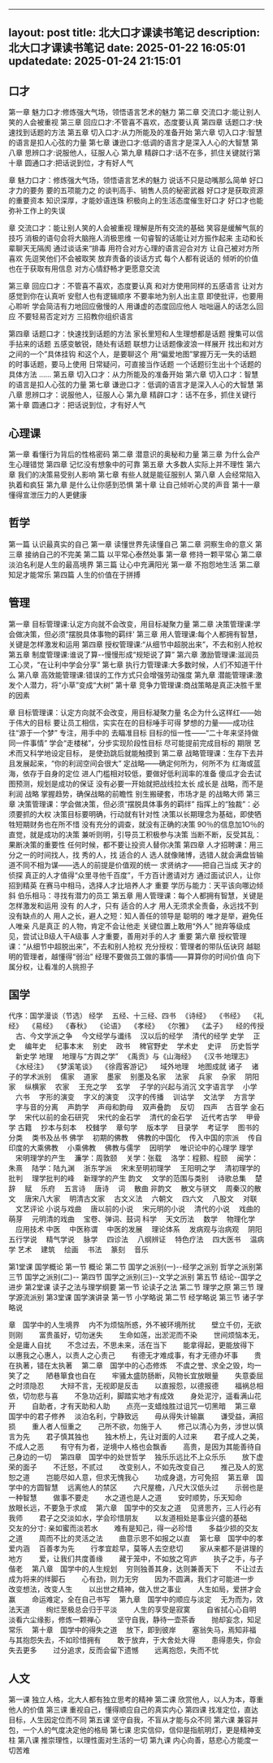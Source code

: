 
---
layout: post
title: 北大口才课读书笔记
description: 北大口才课读书笔记
date: 2025-01-22 16:05:01
updatedate: 2025-01-24 21:15:01
---

## 口才

第一章 魅力口才:修炼强大气场，领悟语言艺术的魅力
第二章 交流口才:能让别人笑的人会被重视
第三章 回应口才:不管喜不喜欢，态度要认真
第四章 话题口才:快速找到话题的方法
第五章 切入口才:从力所能及的准备开始
第六章 切入口才:智慧的语言是扣人心弦的力量
第七章 谦逊口才:低调的语言才是深入人心的大智慧
第八章 思辨口才:说服他人，征服人心
第九章 精辟口才:话不在多，抓住关键就行第十章 圆通口才:把话说到位，才有好人气

章 魅力口才：修炼强大气场，领悟语言艺术的魅力
说话不只是动嘴那么简单
好口才力的要务
要的五项能力之
的谈判高手、销售人员的秘密武器
好口才是获取资源的重要资本
知识深厚，才能妙语连珠
积极向上的生活态度催生好口才
好口才也能弥补工作上的失误

章 交流口才：能让别人笑的人会被重视
理解是所有交流的基础
笑容是缓解气氛的技巧
消极的语句会将大脑拖人消极思维
一句睿智的话能让对方振作起来
主动和长辈聊天无隔阂
通过谈话来“排毒
用符合对方心理的语言迎合对方
让自己被对方所喜欢
先逗笑他们不会被取笑
放弃责备的谈话方式
每个人都有说话的
倾听的价值也在于获取有用信息
对方心情舒畅才更愿意交流

第三章 回应口才：不管喜不喜欢，态度要认真
和对方使用同样的五感语言
让对方感觉到你在认真听
安慰人也有逻辑顺序
不要率地为别人出主意
即使批评，也要用心聆听
学会简洁有力地回应傲慢的人
用谦虚的态度回应他人
咄咄逼人的话怎么回应
不要轻易否定对方
三招教你组织语言

第四章 话题口才：快速找到话题的方法
家长里短和人生理想都是话题
搜集可以信手拈来的话题
五感变敏锐，随处有话题
联想力让话题像波浪一样展开
找出和对方之间的一个”具体挂钩
和这个人，是要聊这个
用“偏爱地图”掌握万无一失的话题
的时事话题，要马上使用
日常疑问，可直接当作话题
一个话题衍生出十个话题的具体方法
……
第五章 切入口才：从力所能及的准备开始
第六章 切入口才：智慧的语言是扣人心弦的力量
第七章 谦逊口才：低调的语言才是深入人心的大智慧
第八章 思辨口才：说服他人，征服人心
第九章 精辟口才：话不在多，抓住关键行
第十章 圆通口才：把话说到位，才有好人气

## 心理课

第一章 看懂行为背后的性格密码
第二章 潜意识的奥秘和力量
第三章 为什么会产生心理错觉
第四章 记忆没有想象中的可靠
第五章 大多数人实际上并不理性
第六章 我们的决策易受别人影响
第七章 有些人就是能征服别人
第八章 人会经常陷入执着和疯狂
第九章 是什么让你感到恐惧
第十章 让自己倾听心灵的声音
第十一章 懂得宣泄压力的人更健康

## 哲学

第一篇 认识最真实的自己
第一章 读懂世界先读懂自己
第二章 洞察生命的意义
第三章 接纳自己的不完美
第二篇 以平常心泰然处事
第一章 修持一颗平常心
第二章 淡泊名利是人生的最高境界
第三篇 让心中充满阳光
第一章 不抱怨地生活
第二章 知足才能常乐
第四篇 人生的价值在于拼搏

## 管理

第一章 目标管理课:认定方向就不会改变，用目标凝聚力量
第二章 决策管理课:学会做决策，但必须“摆脱具体事物的羁绊'
第三章 用人管理课:每个人都拥有智慧，关键是怎样激发和运用
第四章 授权管理课:“从细节中超脱出来”，不去和别人抢权
第五章 制度管理课:谁说了算--慢慢形成“规矩说了算”
第六章 激励管理课:滋润员工心灵，“在让利中学会分享”
第七章 执行力管理课:大多数时候，人们不知道干什么
第八章 高效能管理课:错误的工作方式只会增强劳动强度
第九章 潜能管理课:激发个人潜力，将“小草”变成“大树”
第十章 竞争力管理课:商战策略是真正决胜千里的因素

章 目标管理课：认定方向就不会改变，用目标凝聚力量
名企为什么这样红——始于伟大的目标
要让员工相信，实实在在的目标唾手可得
梦想的力量——成功往往“源于一个梦”
专注，用手中的 去瞄准目标
目标的恒一性——“二十年来坚持做同一件事情”
学会“走楼梯”，分步实现阶段性目标
尽可能提前完成目标的 期限
艺术而又科学地设定目标， 是使劲跳后就能触摸到
第二章 战略管理课：生存下去并且发展起来，“你的利润空间会很大”
定战略——确定何所为，何所不为
红海或蓝海，依存于自身的定位
进人门槛相对较低，要做好低利润率的准备
傻瓜才会去试图预测，规划是成功的保证
没有必要一开始就把战线拉太长
成长是 战略，而不是利润 战略
掌握趋势，确保战略的前瞻性
别生搬硬套，市场才是 的战略大师
第三章 决策管理课：学会做决策，但必须“摆脱具体事务的羁绊”
指挥上的“独裁”：必须要抓的大权
决策目标要明确，行动就有针对性
决策以长期理念为基础，即使牺牲短期财务也在所不惜
没有充分的调查，就没有正确的决策
90％的信息加1O％的直觉，就是成功的决策
兼听则明，引导员工积极参与决策
当断不断，反受其乱：果断决策的重要性
任何时候，都不要让投资人替你决策
第四章 人才招聘课：用三分之一的时间找人，找 秀的人，找 适合的人
选人就像赌博，选错人就会满盘皆输
道不同不相为谋——选人的前提是价值观的统一
求贤纳才——把自己当成 天才的侦探
真正的人才值得“众里寻他千百度”，千方百计邀请对方
通过面试识人，让你招到精英
在赛马中相马，选择人才比培养人才 重要
学历与能力：天平该向哪边倾斜
伯乐相马：寻找有潜力的员工
第五章 用人管理课：每个人都拥有智慧，关键是怎样激发和运用
没有 的人才，只有 适合的人才
用人无须求全责备，永远找不到没有缺点的人
用人之长，避人之短：知人善任的领导是 聪明的
唯才是举，避免任人唯亲
凡是真正 的人物，肯定不会让他走
关键位置上敢用“外人”
抛弃等级成见，尝试让B级人干A级事
人才重要，善用对手的人才 重要
第六章 授权管理课：“从细节中超脱出来”，不去和别人抢权
充分授权：管理者的带队伍诀窍
越聪明的管理者，越懂得“弱治”
经理不要做员工做的事情——算算你的时间价值
向下属分权，让看准的人挑担子


## 国学

代序：国学漫谈（节选）
经学
　五经、十三经、四书
　《诗经》
　《书经》
　《礼经》
　《易经》
　《春秋》
　《论语》
　《孝经》
　《尔雅》
　《孟子》
　经的传授
　古、今文学派之争
　今文经学与谶纬
　汉以后的经学
　清代的经学
史学
　正史
　编年史
　纪事本末
　别史
　政书
　稗官野史
　学术史
　史评
　历史哲学
　新史学
地理
　地理与“方舆之学”
　《禹贡》与《山海经》
　《汉书·地理志》
　《水经注》
　《梦溪笔谈》
　《徐霞客游记》
　域外地理
　地图成就
诸子
　诸子的学术派别
　儒家
　道家
　墨家
　别墨及名家
　法家
　兵家
　杂家
　阴阳家
　纵横家
　农家
　王充之学
　玄学
　子学的兴起与消沉
文字语言学
　小学
　六书
　字形的演变
　字义的演变
　汉字的传播
　训诂学
　文法学
　方言学
　字与音的分离
　声韵学
　声母和韵母
　双声叠韵
　反切
　四声
　古音学
金石学
　宋代以前的金石研究
　宋代的金石学
　清代的金石学
　近代考古学
　甲骨学
古籍
　抄本与刻本
　校雠学
　章句学
　版本学
　目录学
　考证学
　图书的分类
　类书及丛书
佛学
　初期的佛教
　佛教的中国化
　传入中国的宗派
　传自印度的大乘佛教
　小乘佛教
　佛教与儒学
　因明学
　唯识论中的心理学
理学
　宋明理学的产生
　濂学：周敦颐
　关学：张载
　洛学：程颢、程颐
　闽学：朱熹
　陆学：陆九渊
　浙东学派
　宋末至明初理学
　王阳明之学
　清初理学的批判
　理学批判的峰
　新理学的产生
韵文
　文学的范围与类别
　诗歌总集
　楚辞
　赋
　乐府
　五言诗
　唐诗
　词
　散曲
非韵文
　散文与骈文
　周秦汉的散文
　唐宋八大家
　明清古文家
　古文义法
　六朝文
　四六文
　八股文
　对联
　文艺评论
小说与戏曲
　唐以前的小说
　宋元明的小说
　清代的小说
　戏曲的萌芽
　元明清的戏曲
　宝卷、弹词、鼓词
科学
　天文历法
　数学
　物理化学
　应用技术
中医
　中医称谓
　中医的发展
　理论体系
　发病观与治病观
　阴阳五行学说
　精气学说
　脉学
　四诊法
　八纲辨证
　特色疗法
　四大医书
　温病学
艺术
　建筑
　绘画
　书法
　篆刻
　音乐

第1堂课 国学概论
第一节 概论
第二节 国学之派别(一)--经学之派别
哲学之派别第三节 国学之派别(二)--
第四节 国学之派别(三)--文学之派别
第五节 结论--国学之进步
第2堂课 读子之法与理学纲要
第一节 论读子之法
第二节 理学之原
第三节 理学源流派别
第3堂课 国学演讲录
第一节 小学略说
第二节 经学略说
第三节 诸子学略说


章　国学中的人生境界
　内不为烦恼所惑，外不被环境所扰　
　壁立千仞，无欲则刚　
　富贵虽好，切勿迷失　
　生命如莲，出淤泥而不染　
　世间烦恼本无，全是庸人自扰　
　不念过去，不思未来，活在当下　
　能拿得起，更能放得下　
　以惠我之心惠人，以责人之心责己　
　有德无才难成事，有才无德办坏事　
　贵在执著，错在太执著　
第二章　国学中的心态修炼
　不虞之誉、求全之毁，均一笑了之　
　陋巷箪食也自在　
　牢骚太盛防肠断，风物长宜放眼量　
　失意委屈之时须隐忍　
　大辩不言，无视即是反击　
　以直报怨，以德报德　
　福祸总相依，切勿悲与喜　
　不急功近利，脚踏实地才有成效　
　身处泥泞，遥看满山花开　
　自助者，才有天助和人助　
　点亮一支蜡烛胜过诅咒一切黑暗　
第三章　国学中的君子修养
　淡泊名利，宁静致远　
　毋从得失计输赢　
　谦受益，满招损　
　重人者人恒重之　
　己所不欲，勿施于人　
　修己以清心为务，涉世以慎言为先　
　君子慎其独也　
　独木桥上，先让对面的人过来　
　君子成人之美，不成人之恶　
　有守有为者，逆境中人格也会飘香　
　高贵，是因为其能善待自己身边的一切　
第四章　国学中的处世哲学
　独乐乐远比不上众乐乐　
　放下虚荣的面子　
　不迁怒，不贰过　
　改变别人，不如先改变自己　
　推己及人的宽恕之道　
　岂能尽如人意，但求无愧我心　
　功成身退，方可免招　
第五章　国学中的方圆智慧
　远离他人的禁区　
　六尺屋檐，八尺大汉低头过　
　示弱也是一种智慧　
　做事不要走　
　水之道也是人之道　
　安时顺势，乐天知命　
　放眼长远，不要急于求成　
第六章　国学中的交友之道
　见贤思齐，三人行必有我师　
　君子之交淡如水，学会珍惜朋友　
　以友道相处是事业兴盛的基础　
　交友的分寸: 亲如蜜而淡若水　
　难有是知己，得一必珍惜　
　多益少损的交友之道　
　周而不比的灵活之法　
　曲意示恩不如报之以直　
第七章　国学中的孝爱内涵
　百善孝为先　
　行孝宜趁早，莫等人去空悲切　
　家从来都不是讲理的地方　
　爱，让我们共度善缘　
　藏于笼中，不如放之穹庐　
　执子之手，与子偕老　
第八章　国学中的人生规划
　穷则独善其身，达则兼善天下　
　不让过去成为将来的绊脚石　
　心有劲，则力无穷　
　因为不圆满，我们才可能进一步　
　改变想法，改变人生　
　以出世之精神，做入世之事业　
　人生如局，爱拼才会赢　
　命运难定，全在自己书写　
第九章　国学中的顺应与淡定
　无为而为，效法天道　
　绚烂至极总会归于平淡　
　人生的享受是寂寞　
　自省拭心心自明　
　淡看六尘缘影，修炼一颗禅心　
　坚守自我，静待一壶茶香　
　抛却妄念，知足常乐　
第十章　国学中的得失之道
　放下，即到彼岸　
　塞翁失马，焉知非福　
　与其抱怨失去，不如珍惜拥有　
　敢于放弃，于大舍处大得　
　患得患失，你会失去更多　
　过分追求，反而会留下遗憾　
　远离抱怨，失而不忧　

##  人文
第一课 独立人格，北大人都有独立思考的精神
第二课 欣赏他人，以人为本，尊重他人的价值
第三课 重视自己，懂得顺应自己的真实内心
第四课 找准定位，直达目标，人生因定位而不同
第五课 坚守自我，不盲从才能与众不同
第六课 兼容并包，一个人的气度决定他的格局
第七课 忠实信仰，信仰是指航明灯，更是精神支柱
第八课 推崇理性，以理性面对生活的一切
第九课 内心向善，慈悲心方能度一切苦难